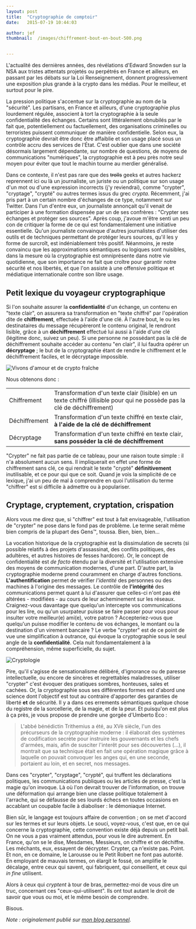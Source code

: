 ```yaml
---
layout: post
title:  "Cryptographie de comptoir"
date:   2015-07-19 10:44:03

author: jef
thumbnail:  /images/chiffrement-bout-en-bout-500.png


---
```

L'actualité des dernières années, des révélations d'Edward Snowden sur la NSA aux tristes attentats projetés ou perpétrés en France et ailleurs, en passant par les débats sur la Loi Renseignement, donnent progressivement une exposition plus grande à la crypto dans les médias. Pour le meilleur, et surtout pour le pire.

La pression politique s'accentue sur la cryptographie au nom de la "sécurité". Les partisans, en France et ailleurs, d'une cryptographie plus lourdement régulée, associent à tort la cryptographie à la seule confidentialité des échanges. Certains sont littéralement obnubilés par le fait que, potentiellement ou factuellement, des organisations criminelles ou terroristes puissent communiquer de manière confidentielle. Selon eux, la cryptographie devrait être donc être affaiblie et son usage placé sous un contrôle accru des services de l'État. C'est oublier que dans une société désormais largement dépendante, sur nombre de questions, de moyens de communications "numériques", la cryptographie est à peu près notre seul moyen pour éviter que tout le machin tourne au merdier généralisé.

Dans ce contexte, il n'est pas rare que des ~~trolls~~ geeks et autres hackerz reprennent ici ou là un journaliste, un juriste ou un politique sur son usage d'un mot ou d'une expression incorrects (j'y reviendrai), comme "crypter", "cryptage", "crypté" ou autres termes issus du grec _crypta_. Récemment, j'ai pris part à un certain nombre d'échanges de ce type, notamment sur Twitter. Dans l'un d'entre eux, un journaliste annonçait qu'il venait de participer à une formation dispensée par un de ses confrères : "Crypter ses échanges et protéger ses sources". Après coup, j'avoue m'être senti un peu con de critiquer la forme de ce qui est fondamentalement une initiative essentielle. Qu'un journaliste convainque d'autres journalistes d'utiliser des outils et de techniques permettant de protéger leurs sources, qu'il les y forme de surcroît, est indéniablement très positif. Néanmoins, je reste convaincu que les approximations sémantiques ou logiques sont nuisibles, dans la mesure où la cryptographie est omniprésente dans notre vie quotidienne, que son importance ne fait que croître pour garantir notre sécurité et nos libertés, et que l'on assiste à une offensive politique et médiatique internationale contre son libre usage.

## Petit lexique du voyageur cryptographique

Si l'on souhaite assurer la **confidentialité** d'un échange, un contenu en "texte clair", on assurera sa transformation en "texte chiffré" par l'opération dite de **chiffrement**, effectuée à l'aide d'une clé. À l'autre bout, le ou les destinataires du message récupèreront le contenu original, le rendront lisible, grâce à un **déchiffrement** effectué lui aussi à l'aide d'une clé (légitime donc, suivez un peu). Si une personne ne possédant pas la clé de déchiffrement souhaite accéder au contenu "en clair", il lui faudra opérer un **décryptage** ; le but de la cryptographie étant de rendre le chiffrement et le déchiffrement faciles, et le décryptage impossible.

![Vivons d'amour et de crypto fraîche](http://nonblocking.info/content/images/2015/07/chiffrement-bout-en-bout-1200.png)

Nous obtenons donc :

<table>
<tr>
<td>Chiffrement</td>
<td>Transformation d'un texte clair (lisible) en un texte chiffré (illisible pour qui ne possède pas la clé de déchiffrement)</td>
</tr>
<tr>
<td>Déchiffrement</td>
<td>Transformation d'un texte chiffré en texte clair, <strong>à l'aide de la clé de déchiffrement</strong></td>
</tr>
<tr>
<td>Décryptage</td>
<td>Transformation d'un texte chiffré en texte clair, <strong>sans posséder la clé de déchiffrement</strong></td>
</tr>
</table>

"Crypter" ne fait pas partie de ce tableau, pour une raison toute simple : il n'a absolument aucun sens. Il impliquerait en effet une forme de chiffrement sans clé, ce qui rendrait le texte "crypté" **définitivement** inutilisable, et ce pour qui que ce soit. Quand je vois la simplicité de ce lexique, j'ai un peu de mal à comprendre en quoi l'utilisation du terme "chiffrer" est si difficile à admettre ou à populariser.

## Cryptage, cryptement, cryptation, crispation

Alors vous me direz que, si "chiffrer" est tout à fait envisageable, l'utilisation de "crypter" ne pose dans le fond pas de problème. Le terme serait même bien compris de la plupart des Gens™, toussa. Bien, bien, bien...

La vocation historique de la cryptographie est la dissimulation de secrets (si possible relatifs à des projets d'assassinat, des conflits politiques, des adultères, et autres histoires de fesses hardcore). Or, le concept de confidentialité est _de facto_ étendu par la diversité et l'utilisation extensive des moyens de communication modernes, d'une part. D'autre part, la cryptographie moderne prend couramment en charge  d'autres fonctions. **L'authentification** permet de vérifier _l'identité_ des personnes ou des machines à l'origine des messages. Le contrôle de **l'intégrité** des communications permet quant à lui d'assurer que celles-ci n'ont pas été altérées - modifiées - au cours de leur acheminement sur les réseaux. Craignez-vous davantage que quelqu'un intercepte vos communications pour les lire, ou qu'un usurpateur puisse se faire passer pour vous pour insulter votre meilleur(e) ami(e), votre patron ? Accepteriez-vous que quelqu'un puisse modifier le contenu de vos échanges, le montant ou la destination d'un virement bancaire ? Le verbe "crypter" est de ce point de vue une simplification à outrance, qui évoque la cryptographie sous le seul angle de la **confidentialité**. Cela nuit fondamentalement à la compréhension, même superficielle, du sujet.

![Cryptologie](http://nonblocking.info/content/images/2015/07/crypto-tree-1280.png)

Pire, qu'il s'agisse de sensationalisme délibéré, d'ignorance ou de paresse intellectuelle, ou encore de sincères et regrettables maladresses, utiliser "crypter" c'est évoquer des pratiques sombres, honteuses, sales et cachées. Or, la cryptographie sous ses différentes formes est d'abord une science dont l'objectif est tout au contraire d'apporter des garanties de liberté **et** de sécurité. Il y a dans ces errements sémantiques quelque chose du registre de la sorcellerie, de la magie, et de la peur. Et puisqu'on est plus à ça près, je vous propose de prendre une gorgée d'Umberto Eco :

> L'abbé bénédictin Trithemius a été, au XVè siècle, l'un des précurseurs de la cryptographie moderne : il élaborait des systèmes de codification secrète pour instruire les gouvernants et les chefs d'armées, mais, afin de susciter l'interêt pour ses découvertes (...), il montrait que sa technique était en fait une opération magique grâce à laquelle on pouvait convoquer les anges qui, en une seconde, portaient au loin, et en secret, nos messages.

Dans ces "crypter", "cryptage", "crypté", qui truffent les déclarations politiques, les communications publiques ou les articles de presse, c'est la magie qu'on invoque. Là où l'on devrait trouver de l'information, on trouve une déformation qui arrange bien une classe politique totalement à l'arrache, qui se défausse de ses lourds échecs en toutes occasions en accablant un coupable facile à diaboliser : le démoniaque Internet.

Bien sûr, le langage est toujours affaire de convention ; on se met d'accord sur les termes et sur leurs objets. Le souci, voyez-vous, c'est que, en ce qui concerne la cryptographie, cette convention existe déjà depuis un petit bail. On ne vous a pas vraiment attendus, pour vous le dire autrement. En France, qu'on se le dise, Mesdames, Messieurs, on chiffre et on déchiffre. Les méchants, eux, essayent de décrypter. Crypter, ça n'existe pas. Point. Et non, en ce domaine, le Larousse ou le Petit Robert ne font pas autorité. En employant de mauvais termes, on élargit le fossé, on amplifie le décalage, entre ceux qui savent, qui fabriquent, qui conseillent, et ceux qui _in fine_ utilisent.

Alors à ceux qui _cryptent_ à tour de bras, permettez-moi de vous dire un truc, concernant ces "ceux-qui-utilisent". Ils ont tout autant le droit de savoir que vous ou moi, et le même besoin de comprendre.

Bisous.

_Note : originalement publié sur [mon blog personnel](http://nonblocking.info/cryptographie-de-comptoir/)._
